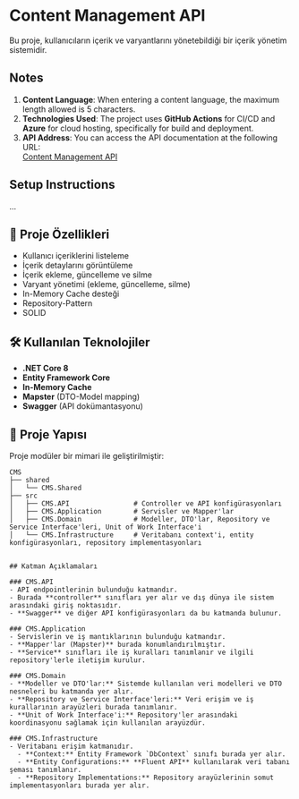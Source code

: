 # Content Management API

Bu proje, kullanıcıların içerik ve varyantlarını yönetebildiği bir içerik yönetim sistemidir. 

## Notes
1. **Content Language**: When entering a content language, the maximum length allowed is 5 characters.
2. **Technologies Used**: The project uses **GitHub Actions** for CI/CD and **Azure** for cloud hosting, specifically for build and deployment.
3. **API Address**: You can access the API documentation at the following URL:  
   [Content Management API](https://conent-managment-api-hxbfedebfedjd6bd.eastus-01.azurewebsites.net/swagger/index.html)

## Setup Instructions
...

## 🚀 Proje Özellikleri

- Kullanıcı içeriklerini listeleme
- İçerik detaylarını görüntüleme
- İçerik ekleme, güncelleme ve silme
- Varyant yönetimi (ekleme, güncelleme, silme)
- In-Memory Cache desteği
- Repository-Pattern
- SOLID 

## 🛠️ Kullanılan Teknolojiler

- **.NET Core 8**
- **Entity Framework Core**
- **In-Memory Cache**
- **Mapster** (DTO-Model mapping)
- **Swagger** (API dokümantasyonu)


## 📂 Proje Yapısı

Proje modüler bir mimari ile geliştirilmiştir:

```plaintext
CMS
├── shared
│   └── CMS.Shared
├── src
│   ├── CMS.API                # Controller ve API konfigürasyonları
│   ├── CMS.Application        # Servisler ve Mapper'lar
│   ├── CMS.Domain             # Modeller, DTO'lar, Repository ve Service Interface'leri, Unit of Work Interface'i
│   └── CMS.Infrastructure     # Veritabanı context'i, entity konfigürasyonları, repository implementasyonları


## Katman Açıklamaları

### CMS.API
- API endpointlerinin bulunduğu katmandır.  
- Burada **controller** sınıfları yer alır ve dış dünya ile sistem arasındaki giriş noktasıdır.  
- **Swagger** ve diğer API konfigürasyonları da bu katmanda bulunur.  

### CMS.Application
- Servislerin ve iş mantıklarının bulunduğu katmandır.  
- **Mapper'lar (Mapster)** burada konumlandırılmıştır.  
- **Service** sınıfları ile iş kuralları tanımlanır ve ilgili repository'lerle iletişim kurulur.  

### CMS.Domain
- **Modeller ve DTO'lar:** Sistemde kullanılan veri modelleri ve DTO nesneleri bu katmanda yer alır.  
- **Repository ve Service Interface'leri:** Veri erişim ve iş kurallarının arayüzleri burada tanımlanır.  
- **Unit of Work Interface'i:** Repository'ler arasındaki koordinasyonu sağlamak için kullanılan arayüzdür.  

### CMS.Infrastructure
- Veritabanı erişim katmanıdır.  
  - **Context:** Entity Framework `DbContext` sınıfı burada yer alır.  
  - **Entity Configurations:** **Fluent API** kullanılarak veri tabanı şeması tanımlanır.  
  - **Repository Implementations:** Repository arayüzlerinin somut implementasyonları burada yer alır.  



